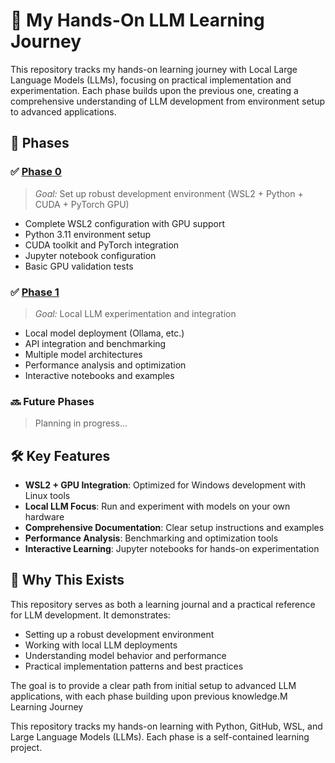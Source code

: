 # 🚀 My Hands-On LLM Learning Journey

This repository tracks my hands-on learning journey with Local Large Language Models (LLMs), focusing on practical implementation and experimentation. Each phase builds upon the previous one, creating a comprehensive understanding of LLM development from environment setup to advanced applications.

## 🧭 Phases

### ✅ [Phase 0](./phase0/)
> *Goal:* Set up robust development environment (WSL2 + Python + CUDA + PyTorch GPU)
- Complete WSL2 configuration with GPU support
- Python 3.11 environment setup
- CUDA toolkit and PyTorch integration
- Jupyter notebook configuration
- Basic GPU validation tests

### ✅ [Phase 1](./phase1/)
> *Goal:* Local LLM experimentation and integration
- Local model deployment (Ollama, etc.)
- API integration and benchmarking
- Multiple model architectures
- Performance analysis and optimization
- Interactive notebooks and examples

### 🔜 Future Phases
> Planning in progress...

## 🛠 Key Features

- **WSL2 + GPU Integration**: Optimized for Windows development with Linux tools
- **Local LLM Focus**: Run and experiment with models on your own hardware
- **Comprehensive Documentation**: Clear setup instructions and examples
- **Performance Analysis**: Benchmarking and optimization tools
- **Interactive Learning**: Jupyter notebooks for hands-on experimentation

## 📌 Why This Exists

This repository serves as both a learning journal and a practical reference for LLM development. It demonstrates:
- Setting up a robust development environment
- Working with local LLM deployments
- Understanding model behavior and performance
- Practical implementation patterns and best practices

The goal is to provide a clear path from initial setup to advanced LLM applications, with each phase building upon previous knowledge.M Learning Journey

This repository tracks my hands-on learning with Python, GitHub, WSL, and Large Language Models (LLMs). Each phase is a self-contained learning project.